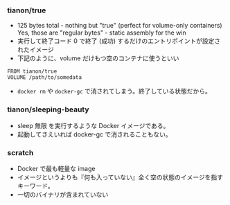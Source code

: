 
### tianon/true
* 125 bytes total - nothing but "true" (perfect for volume-only containers) Yes, those are "regular bytes" - static assembly for the win
* 実行して終了コード 0 で終了 (成功) するだけのエントリポイントが設定されたイメージ
* 下記のように、volume だけもつ空のコンテナに使うといい
```
FROM tianon/true
VOLUME /path/to/somedata
```
* `docker rm` や `docker-gc` で消されてしまう。終了している状態だから。




### tianon/sleeping-beauty
* sleep 無限 を実行するような Docker イメージである。
* 起動してさえいれば docker-gc で消されることもない。




### scratch
* Docker で最も軽量な image
* イメージというよりも『何も入っていない』全く空の状態のイメージを指すキーワード。
* 一切のバイナリが含まれていない

